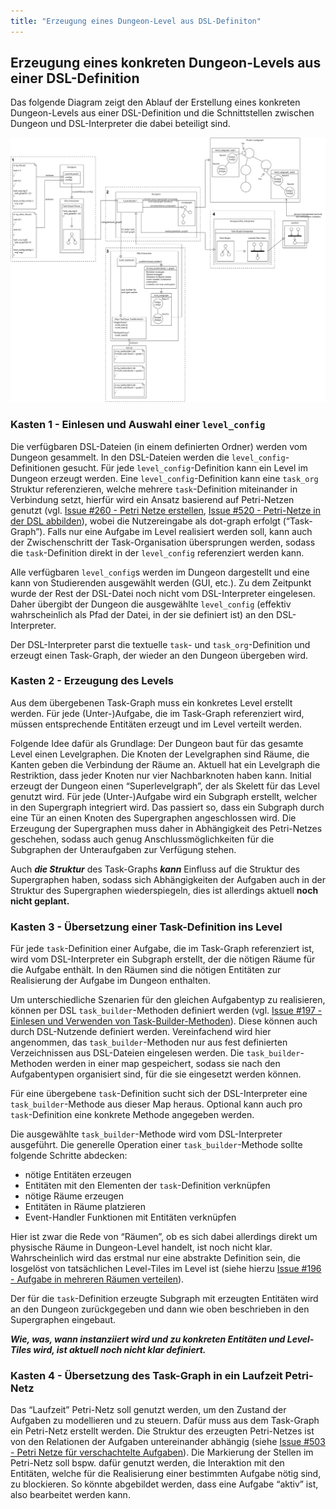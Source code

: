 ```yaml
---
title: "Erzeugung eines Dungeon-Level aus DSL-Definiton"
---
```


## Erzeugung eines konkreten Dungeon-Levels aus einer DSL-Definition

Das folgende Diagram zeigt den Ablauf der Erstellung eines konkreten Dungeon-Levels aus
einer DSL-Definition und die Schnittstellen zwischen Dungeon und DSL-Interpreter die dabei
beteiligt sind.

![Überblick](img/system_overview.png)

### Kasten 1 - Einlesen und Auswahl einer `level_config`

Die verfügbaren DSL-Dateien (in einem definierten Ordner) werden vom Dungeon gesammelt. In
den DSL-Dateien werden die `level_config`-Definitionen gesucht. Für jede
`level_config`-Definition kann ein Level im Dungeon erzeugt werden. Eine
`level_config`-Definition kann eine `task_org` Struktur referenzieren, welche mehrere
`task`-Definition miteinander in Verbindung setzt, hierfür wird ein Ansatz basierend auf
Petri-Netzen genutzt (vgl. [Issue #260 - Petri Netze
erstellen](https://github.com/Programmiermethoden/Dungeon/issues/260), [Issue #520 -
Petri-Netze in der DSL
abbilden](https://github.com/Programmiermethoden/Dungeon/issues/260)), wobei die
Nutzereingabe als dot-graph erfolgt (“Task-Graph”). Falls nur eine Aufgabe im Level
realisiert werden soll, kann auch der Zwischenschritt der Task-Organisation übersprungen
werden, sodass die `task`-Definition direkt in der `level_config` referenziert werden kann.

Alle verfügbaren `level_config`s werden im Dungeon dargestellt und eine kann von
Studierenden ausgewählt werden (GUI, etc.). Zu dem Zeitpunkt wurde der Rest der DSL-Datei
noch nicht vom DSL-Interpreter eingelesen. Daher übergibt der Dungeon die ausgewählte
`level_config` (effektiv wahrscheinlich als Pfad der Datei, in der sie definiert ist) an den
DSL-Interpreter.

Der DSL-Interpreter parst die textuelle `task`- und `task_org`-Definition und erzeugt einen
Task-Graph, der wieder an den Dungeon übergeben wird.

### Kasten 2 - Erzeugung des Levels

Aus dem übergebenen Task-Graph muss ein konkretes Level erstellt werden. Für jede
(Unter-)Aufgabe, die im Task-Graph referenziert wird, müssen entsprechende Entitäten erzeugt
und im Level verteilt werden.

Folgende Idee dafür als Grundlage: Der Dungeon baut für das gesamte Level einen
Levelgraphen. Die Knoten der Levelgraphen sind Räume, die Kanten geben die Verbindung der
Räume an. Aktuell hat ein Levelgraph die Restriktion, dass jeder Knoten nur vier
Nachbarknoten haben kann. Initial erzeugt der Dungeon einen “Superlevelgraph”, der als
Skelett für das Level genutzt wird. Für jede (Unter-)Aufgabe wird ein Subgraph erstellt,
welcher in den Supergraph integriert wird. Das passiert so, dass ein Subgraph durch eine Tür
an einen Knoten des Supergraphen angeschlossen wird. Die Erzeugung der Supergraphen muss
daher in Abhängigkeit des Petri-Netzes geschehen, sodass auch genug Anschlussmöglichkeiten
für die Subgraphen der Unteraufgaben zur Verfügung stehen.

Auch ***die Struktur*** des Task-Graphs ***kann*** Einfluss auf die Struktur des
Supergraphen haben, sodass sich Abhängigkeiten der Aufgaben auch in der Struktur des
Supergraphen wiederspiegeln, dies ist allerdings aktuell **noch nicht geplant.**

### Kasten 3 - Übersetzung einer Task-Definition ins Level

Für jede `task`-Definition einer Aufgabe, die im Task-Graph referenziert ist, wird vom
DSL-Interpreter ein Subgraph erstellt, der die nötigen Räume für die Aufgabe enthält. In den
Räumen sind die nötigen Entitäten zur Realisierung der Aufgabe im Dungeon enthalten.

Um unterschiedliche Szenarien für den gleichen Aufgabentyp zu realisieren, können per DSL
`task_builder`-Methoden definiert werden (vgl. [Issue #197 - Einlesen und Verwenden von
Task-Builder-Methoden](https://github.com/Programmiermethoden/Dungeon/issues/197)). Diese
können auch durch DSL-Nutzende definiert werden. Vereinfachend wird hier angenommen, das
`task_builder`-Methoden nur aus fest definierten Verzeichnissen aus DSL-Dateien eingelesen
werden. Die `task_builder`-Methoden werden in einer map gespeichert, sodass sie nach den
Aufgabentypen organisiert sind, für die sie eingesetzt werden können.

Für eine übergebene `task`-Definition sucht sich der DSL-Interpreter eine
`task_builder`-Methode aus dieser Map heraus. Optional kann auch pro `task`-Definition eine
konkrete Methode angegeben werden.

Die ausgewählte `task_builder`-Methode wird vom DSL-Interpreter ausgeführt. Die generelle
Operation einer `task_builder`-Methode sollte folgende Schritte abdecken:

- nötige Entitäten erzeugen
- Entitäten mit den Elementen der `task`-Definition verknüpfen
- nötige Räume erzeugen
- Entitäten in Räume platzieren
- Event-Handler Funktionen mit Entitäten verknüpfen

Hier ist zwar die Rede von “Räumen”, ob es sich dabei allerdings direkt um physische Räume
in Dungeon-Level handelt, ist noch nicht klar. Wahrscheinlich wird das erstmal nur eine
abstrakte Definition sein, die losgelöst von tatsächlichen Level-Tiles im Level ist (siehe
hierzu [Issue #196 - Aufgabe in mehreren Räumen
verteilen](https://github.com/Programmiermethoden/Dungeon/issues/196)).

Der für die `task`-Definition erzeugte Subgraph mit erzeugten Entitäten wird an den Dungeon
zurückgegeben und dann wie oben beschrieben in den Supergraphen eingebaut.

***Wie, was, wann instanziiert wird und zu konkreten Entitäten und Level-Tiles wird, ist
aktuell noch nicht klar definiert.***

### Kasten 4 - Übersetzung des Task-Graph in ein Laufzeit Petri-Netz

Das “Laufzeit” Petri-Netz soll genutzt werden, um den Zustand der Aufgaben zu modellieren
und zu steuern. Dafür muss aus dem Task-Graph ein Petri-Netz erstellt werden. Die Struktur
des erzeugten Petri-Netzes ist von den Relationen der Aufgaben untereinander abhängig (siehe
[Issue #503 - Petri Netze für verschachtelte
Aufgaben](https://github.com/Programmiermethoden/Dungeon/issues/503)). Die Markierung der
Stellen im Petri-Netz soll bspw. dafür genutzt werden, die Interaktion mit den Entitäten,
welche für die Realisierung einer bestimmten Aufgabe nötig sind, zu blockieren. So könnte
abgebildet werden, dass eine Aufgabe “aktiv” ist, also bearbeitet werden kann.
